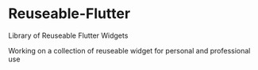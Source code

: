 # Reuseable-Flutter
 Library of Reuseable Flutter Widgets

Working on a collection of reuseable widget for personal and professional use
